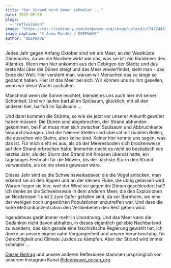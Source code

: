 ```yaml
---
title: "Der Strand wird immer schmaler ..."
date: 2022-09-30
blogs: 
  - "reflexionen"
image: "https://res.cloudinary.com/deepwave-org/image/upload/v1747244820/deepwave.org/Screenshot-2023-11-26-114228.png"
image_caption: "© Anna Mandel / DEEPWAVE"
author: "DEEPWAVE"
---
```


Jedes Jahr gegen Anfang Oktober sind wir am Meer, an der Westküste Dänemarks, da wo die Nordsee wirkt wie das, was sie ist: ein Randmeer des Atlantiks. Wenn man hier ankommt aus den Gebirgen der Städte und das erste Mal über die Dünen steigt und das Meer wiederfindet, sieht man - das Ende der Welt. Hier versteht man, warum wir Menschen das so lange so gedacht haben. Hier ist das Meer bei sich. Wir können uns zu ihm gesellen, wenn wir diese Wucht aushalten.

Manchmal wenn die Sonne leuchtet, blendet es uns auch hier mit seiner Schönheit. Und wir laufen barfuß im Spülsaum, glücklich, mit all den anderen hier, barfuß im Spülsaum ...

Und dann kommen die Stürme, so wie sie jetzt vor unserer Ankunft gewütet haben müssen. Die Dünen sind abgebrochen, der Strand abhanden gekommen, bei Flut muss man sich zwischen Spülsaum und Abbruchkante hindurchzwängen. Und die freieren Stellen sind übersät mit dunklen Bollen, die aussehen wie Steine, aber keine sind. Keiner hier konnte uns sagen, was das ist. Für mich sieht es aus, als ob der Meeresboden sich brockenweise auf den Strand erbrochen hätte. Immerhin riecht es nicht so bestialisch wie letztes Jahr, als der Sturm den Strand mit Krebsen übersät hatte, ein tagelanges Festmahl für die Möwen, bis der nächste Sturm den Strand verwandelte, als ob nie etwas gewesen wäre.

Dieses Jahr sind es die Schweinswalkadaver, die die Vögel anlocken, man erkennt sie an den Rippen und an der kleinen Fluke, die übrig gelassen wird. Warum liegen sie hier, weil der Wind sie gegen die Dünen geschleudert hat? Ich denke an die Schweinswale in dem anderen Meer, die den Explosionen an Nordstream 1 und 2 zum Opfer gefallen sind, da vor Bornholm, wo eine der wenigen noch ungestörten Populationen anzutreffen war. Und dass die hohe Methankonzentration den Verbliebenen den Rest geben wird.

Irgendetwas gerät immer mehr in Unordnung. Und das Meer kann die Gedanken nicht davon abhalten, in dieses eigentlich geliebte Nachbarland zu wandern, das sich gerade eine faschistische Regierung gewählt hat, ich denke an unsere eigene nahe Vergangenheit und unsere Verantwortung, für Gerechtigkeit und Climate Justice zu kämpfen. Aber der Strand wird immer schmaler ...

[Dieser Beitrag](https://www.instagram.com/p/CjG1W3zs2iT/?img_index=1) und unsere anderen Reflexionen stammen ursprünglich von unserem Instagram Kanal [@deepwave\_ocean\_org](https://www.instagram.com/deepwave_ocean_org/).

